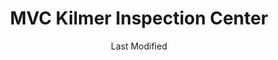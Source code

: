 ---
layout: location-page
date: Last Modified
description: "Local COVID-19 testing is available at MVC Kilmer Inspection Center in Edison, New Jersey, USA."
permalink: "locations/new-jersey/edison/mvc-kilmer-inspection-center/"
tags:
  - locations
  - new-jersey
title: MVC Kilmer Inspection Center
state: New Jersey
stateAbbr: NJ
hood: "Middlesex County "
address: "33 Kilmer Road"
city: "Edison"
zip: "08817"
mapUrl: "http://maps.apple.com/?q=MVC+Kilmer+Inspection+Center&address=33+Kilmer+Road,Edison,New+Jersey,08817"
locationType: Drive-thru
phone: "732-745-3100"
website: "https://app.acuityscheduling.com/schedule.php?owner=19315640"
onlineBooking: true
closed: undefined
closedUpdate: April 17th, 2020
notes: "By appointment only. Requires doctor's referral. Only for individuals with symptoms. Must have fever and other symptoms. Local residents only."
days: M, W, F
hours: 10AM-2PM
ctaMessage: Schedule a test
ctaUrl: "https://app.acuityscheduling.com/schedule.php?owner=19315640"
---